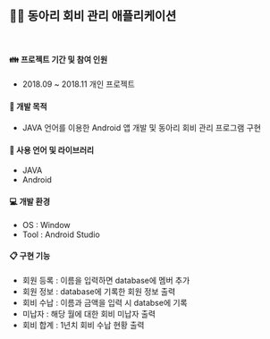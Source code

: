## 👨‍💻 동아리 회비 관리 애플리케이션
<br>

#### 👪 프로젝트 기간 및 참여 인원
- 2018.09 ~ 2018.11 개인 프로젝트

#### 📄 개발 목적
- JAVA 언어를 이용한 Android 앱 개발 및 동아리 회비 관리 프로그램 구현 

#### 🔧 사용 언어 및 라이브러리
- JAVA
- Android

#### 💻 개발 환경
- OS : Window
- Tool : Android Studio

#### 📋 구현 기능
- 회원 등록 : 이름을 입력하면 database에 멤버 추가
- 회원 정보 : database에 기록한 회원 정보 출력
- 회비 수납 : 이름과 금액을 입력 시 databse에 기록
- 미납자 : 해당 월에 대한 회비 미납자 출력
- 회비 합계 : 1년치 회비 수납 현황 출력

